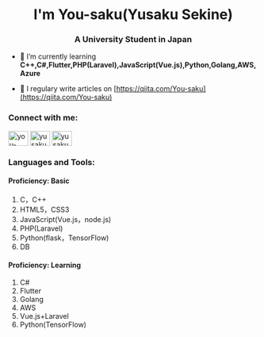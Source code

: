 <h1 align="center">I'm You-saku(Yusaku Sekine)</h1>
<h3 align="center">A University Student in Japan</h3>

- 🌱 I’m currently learning **C++,C#,Flutter,PHP(Laravel),JavaScript(Vue.js),Python,Golang,AWS,Azure**

- 📝 I regulary write articles on [https://qiita.com/You-saku](https://qiita.com/You-saku)

<h3 align="left">Connect with me:</h3>
<p align="left">
<a href="https://twitter.com/Usaku33981514" target="blank"><img align="center" src="https://cdn.jsdelivr.net/npm/simple-icons@3.0.1/icons/twitter.svg" alt="you-saku" height="30" width="40" /></a>
<a href="https://linkedin.com/in/yusaku-sekine-609368200/" target="blank"><img align="center" src="https://cdn.jsdelivr.net/npm/simple-icons@3.0.1/icons/linkedin.svg" alt="yusaku sekine" height="30" width="40" /></a>
<a href="https://fb.com/profile.php?id=100027706541014" target="blank"><img align="center" src="https://cdn.jsdelivr.net/npm/simple-icons@3.0.1/icons/facebook.svg" alt="yusaku sekine" height="30" width="40" /></a>
</p>

<h3 align="left">Languages and Tools:</h3>
<h4>Proficiency: Basic</h4>
<ol>
    <li>C，C++</li>
    <li>HTML5，CSS3</li>
    <li>JavaScript(Vue.js，node.js)</li>
    <li>PHP(Laravel)</li>
    <li>Python(flask，TensorFlow)</li>
    <li>DB</li>
</ol>
<h4>Proficiency: Learning</h4>
<ol>
    <li>C#</li>
    <li>Flutter</li>
    <li>Golang</li>
    <li>AWS</li>
    <li>Vue.js+Laravel</li>
    <li>Python(TensorFlow)</li>
</ol>